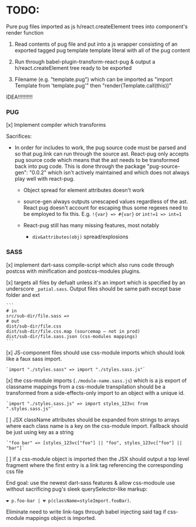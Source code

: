 # TODO:

Pure pug files imported as js h/react.createElement trees
into component's render function

1. Read contents of pug file and put into a js wrapper
consisting of an exported tagged pug template template literal with
all of the pug content

2. Run through babel-plugin-transform-react-pug & output
a h/react.createElement tree ready to be exported

3. Filename (e.g. "template.pug") which can be imported
as "import Template from 'template.pug'"
then "render(Template.call(this))"


IDEA!!!!!!!!!!


### PUG

[x] Implement compiler which transforms



Sacrifices:
- In order for includes to work, the pug source code must be parsed
  and so that pug.link can run through the source ast. React-pug only
  accepts pug source code which means that the ast needs to be transformed
  back into pug code. This is done through the package "pug-source-gen": "0.0.2"
  which isn't actively maintained and which does not always play well with
  react-pug.
  
  - Object spread for element attributes doesn't work
  - source-gen always outputs unescaped values regardless of the ast.
    React pug doesn't account for escaping thus some regexes need to
    be employed to fix this. E.g. `!{var} => #{var}` or `int!=1 => int=1`
  
  - React-pug still has many missing features, most notably
    - `div&attributes(obj)` spread/explosions
    
  


<!-- [x] 

[x] Top level scripts should be removed from the ast and
    put at the top of the compiled JS

Pure pug files imported as js h/react.createElement trees
into component's render function -->


### SASS

[x] implement dart-sass compile-script which also runs code
    through postcss with minification and postcss-modules plugins.

[x] targets all files by defualt unless it's an import which is specified
    by an underscore `_patial.sass`. Output files should be same path
    except base folder and ext
    
    ```
    # in
    src/sub-dir/file.sass => 
    # out
    dist/sub-dir/file.css
    dist/sub-dir/file.css.map (sourcemap — not in prod)
    dist/sub-dir/file.sass.json (css-modules mappings)
    ```

[x] JS-component files should use css-module imports
    which should look like a faux sass import.
    
    `import "./styles.sass" => import "./styles.sass.js"`

[x] the css-module imports (`./module-name.sass.js`) which is
    a js export of classname mappings from a css-module transpilation
    should be a transformed from a side-effects-only import
    to an object with a unique id.
    
    `import "./styles.sass.js" => import styles_123vc from ".styles.sass.js"`
    
[ ] JSX className attributes should be expanded from strings to
    arrays where each class name is a key on the css-module
    import. Fallback should be just using key as a string
        
    `"foo bar" => [styles_123vc["foo"] || "foo", styles_123vc["foo"] || "bar"]`
        
[ ] if a css-module object is imported then the JSX should output
    a top level fragment where the first entry is a link tag referencing the
    corresponding css file
    
End goal: use the newest dart-sass features & allow css-modoule
use without sacrificing pug's sleek querySelector-like markup:

`❤️ p.foo-bar | 💔 p(className=styleImport.fooBar)`.

Eliminate need to write link-tags through babel injecting said tag
if css-module mappings object is imported.